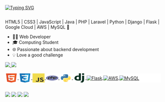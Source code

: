 <a href="https://git.io/typing-svg"><img src="https://readme-typing-svg.demolab.com?font=Fira+Code&weight=450&pause=1000&width=435&lines=Hello+There+%F0%9F%91%8B" alt="Typing SVG" /></a>
##
HTML5 | CSS3 | JavaScript | Java | PHP | Laravel | Python | Django | Flask | Google Cloud | AWS | MySQL 🚀
<ul>
  <li>👨‍💻 Web Developer</li>
  <li>🎓 Computing Student</li>
  <li>🌐 Passionate about backend development</li>
  <li>💡 Love a good challenge
</li>
</ul>

<div>
  <a href="https://github.com/viniciusxv27">
  <img height="180em" src="https://github-readme-stats.vercel.app/api?username=viniciusxv27&show_icons=true&theme=react&include_all_commits=true&count_private=true"/>
  <img height="180em" src="https://github-readme-stats.vercel.app/api/top-langs/?username=viniciusxv27&layout=compact&langs_count=7&theme=react"/>
</div>

<br>

<div style="display: inline_block; background-color: white">
  <img align="center" alt="HTML" height="30" width="40" src="https://raw.githubusercontent.com/devicons/devicon/master/icons/html5/html5-original.svg">
  <img align="center" alt="CSS" height="30" width="40" src="https://raw.githubusercontent.com/devicons/devicon/master/icons/css3/css3-original.svg">
  <img align="center" alt="JavaScript" height="30" width="40" src="https://raw.githubusercontent.com/devicons/devicon/master/icons/javascript/javascript-original.svg">
  <img align="center" alt="Php" height="30" width="40" src="https://raw.githubusercontent.com/devicons/devicon/master/icons/php/php-original.svg">
  <img align="center" alt="Python" height="30" width="40" src="https://raw.githubusercontent.com/devicons/devicon/master/icons/python/python-original.svg">
  <img align="center" alt="Django" height="30" width="40" src="https://raw.githubusercontent.com/devicons/devicon/master/icons/django/django-plain.svg">
  <img align="center" alt="Flask" height="30" width="40"  src="https://cdn.jsdelivr.net/gh/devicons/devicon/icons/flask/flask-original.svg" />
  <img align="center" alt="AWS" height="30" width="40"  src="https://cdn.jsdelivr.net/gh/devicons/devicon/icons/amazonwebservices/amazonwebservices-original.svg" />
  <img align="center" alt="MySQL" height="30" width="40"  src="https://cdn.jsdelivr.net/gh/devicons/devicon/icons/mysql/mysql-original.svg" />
</div>

##

<div> 
  <a href="https://api.whatsapp.com/send?phone=5527995088267" target="_blank"><img src="https://img.shields.io/badge/WhatsApp-25D366?style=for-the-badge&logo=whatsapp&logoColor=white" target="_blank"></a>
  <a href="https://www.instagram.com/viniciusm.dev/" target="_blank"><img src="https://img.shields.io/badge/-Instagram-%23E4405F?style=for-the-badge&logo=instagram&logoColor=white" target="_blank"></a> 
  <a href = "mailto:vinicius8cm@gmail.com"><img src="https://img.shields.io/badge/-Gmail-%23333?style=for-the-badge&logo=gmail&logoColor=white" target="_blank"></a>
  <a href="https://www.linkedin.com/in/vinicius-costa-marcelos-3648901a0/" target="_blank"><img src="https://img.shields.io/badge/-LinkedIn-%230077B5?style=for-the-badge&logo=linkedin&logoColor=white" target="_blank"></a> 
  
</div>
